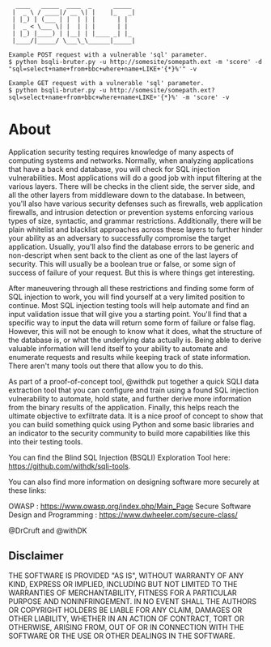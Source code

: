       ____   _____  ____  _      _____ 
     |  _ \ / ____|/ __ \| |    |_   _|
     | |_) | (___ | |  | | |      | |  
     |  _ < \___ \| |  | | |      | |  
     | |_) |____) | |__| | |____ _| |_ 
     |____/|_____/ \___\_\______|_____|
                                   
    Example POST request with a vulnerable 'sql' parameter.
    $ python bsqli-bruter.py -u http://somesite/somepath.ext -m 'score' -d "sql=select+name+from+bbc+where+name+LIKE+'{*}%'" -v

    Example GET request with a vulnerable 'sql' parameter.
    $ python bsqli-bruter.py -u http://somesite/somepath.ext?sql=select+name+from+bbc+where+name+LIKE+'{*}%' -m 'score' -v

# About

Application security testing requires knowledge of many aspects of computing systems and networks. Normally, when analyzing applications that have a back end database, you will check for SQL injection vulnerabilities. Most applications will do a good job with input filtering at the various layers. There will be checks in the client side, the server side, and all the other layers from middleware down to the database. In between, you'll also have various security defenses such as firewalls, web application firewalls, and intrusion detection or prevention systems enforcing various types of size, syntactic, and grammar restrictions. Additionally, there will be plain whitelist and blacklist approaches across these layers to further hinder your ability as an adversary to successfully compromise the target application. Usually, you'll also find the database errors to be generic and non-descript when sent back to the client as one of the last layers of security. This will usually be a boolean true or false, or some sign of success of failure of your request. But this is where things get interesting.

After maneuvering through all these restrictions and finding some form of SQL injection to work, you will find yourself at a very limited position to continue. Most SQL injection testing tools will help automate and find an input validation issue that will give you a starting point. You'll find that a specific way to input the data will return some form of failure or false flag. However, this will not be enough to know what it does, what the structure of the database is, or what the underlying data actually is. Being able to derive valuable information will lend itself to your ability to automate and enumerate requests and results while keeping track of state information. There aren't many tools out there that allow you to do this.

As part of a proof-of-concept tool, @withdk put together a quick SQLI data extraction tool that you can configure and train using a found SQL injection vulnerability to automate, hold state, and further derive more information from the binary results of the application. Finally, this helps reach the ultimate objective to exfiltrate data. It is a nice proof of concept to show that you can build something quick using Python and some basic libraries and an indicator to the security community to build more capabilities like this into their testing tools.

You can find the Blind SQL Injection (BSQLI) Exploration Tool here: https://github.com/withdk/sqli-tools.

You can also find more information on designing software more securely at these links:

OWASP : https://www.owasp.org/index.php/Main_Page
Secure Software Design and Programming : https://www.dwheeler.com/secure-class/

@DrCruft and @withDK

## Disclaimer
THE SOFTWARE IS PROVIDED "AS IS", WITHOUT WARRANTY OF ANY KIND, EXPRESS OR IMPLIED, INCLUDING BUT NOT LIMITED TO THE WARRANTIES OF MERCHANTABILITY, FITNESS FOR A PARTICULAR PURPOSE AND NONINFRINGEMENT. IN NO EVENT SHALL THE AUTHORS OR COPYRIGHT HOLDERS BE LIABLE FOR ANY CLAIM, DAMAGES OR OTHER LIABILITY, WHETHER IN AN ACTION OF CONTRACT, TORT OR OTHERWISE, ARISING FROM, OUT OF OR IN CONNECTION WITH THE SOFTWARE OR THE USE OR OTHER DEALINGS IN THE SOFTWARE.
